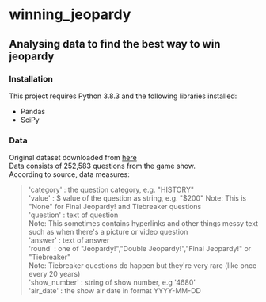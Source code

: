 # winning_jeopardy
## Analysing data to find the best way to win jeopardy

### Installation
This project requires Python 3.8.3 and the following libraries installed:
- Pandas  
- SciPy

### Data
Original dataset downloaded from [here](reddit.com/r/datasets/comments/1uyd0t/200000_jeopardy_questions_in_a_json_file/)  
Data consists of 252,583 questions from the game show.  
According to source, data measures:  

>'category' : the question category, e.g. "HISTORY"  
>'value' : $ value of the question as string, e.g. "$200" Note: This is "None" for Final Jeopardy! and Tiebreaker questions  
>'question' : text of question  
> Note: This sometimes contains hyperlinks and other things messy text such as when there's a picture or video question  
>'answer' : text of answer  
>'round' : one of "Jeopardy!","Double Jeopardy!","Final Jeopardy!" or "Tiebreaker"  
>Note: Tiebreaker questions do happen but they're very rare (like once every 20 years)  
>'show_number' : string of show number, e.g '4680'  
>'air_date' : the show air date in format YYYY-MM-DD  


